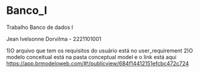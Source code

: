# Banco_I
Trabalho Banco de dados I

Jean Ivelsonne Dorvilma - 2221101001  

1)O  arquivo que tem os requisitos do usuário está 
no user_requirement
2)O modelo conceitual está na pasta  conceptual model e o link está aqui https://app.brmodeloweb.com/#!/publicview/684f14412151efcbc472c724   
